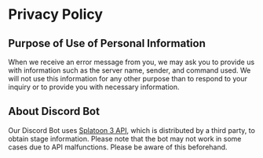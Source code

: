 # Privacy Policy

## Purpose of Use of Personal Information
When we receive an error message from you, we may ask you to provide us with information such as the server name, sender, and command used.
We will not use this information for any other purpose than to respond to your inquiry or to provide you with necessary information.

## About Discord Bot
Our Discord Bot uses [Splatoon 3 API](https://spla3.yuu26.com/), which is distributed by a third party, to obtain stage information.
Please note that the bot may not work in some cases due to API malfunctions. Please be aware of this beforehand.

